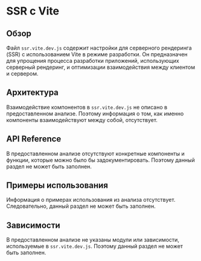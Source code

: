 # SSR с Vite

## Обзор
Файл `ssr.vite.dev.js` содержит настройки для серверного рендеринга (SSR) с использованием Vite в режиме разработки. Он предназначен для упрощения процесса разработки приложений, использующих серверный рендеринг, и оптимизации взаимодействия между клиентом и сервером.

## Архитектура
Взаимодействие компонентов в `ssr.vite.dev.js` не описано в предоставленном анализе. Поэтому информация о том, как именно компоненты взаимодействуют между собой, отсутствует.

## API Reference
В предоставленном анализе отсутствуют конкретные компоненты и функции, которые можно было бы задокументировать. Поэтому данный раздел не может быть заполнен.

## Примеры использования
Информация о примерах использования из анализа отсутствует. Следовательно, данный раздел не может быть заполнен.

## Зависимости
В предоставленном анализе не указаны модули или зависимости, используемые в `ssr.vite.dev.js`. Поэтому данный раздел не может быть заполнен.